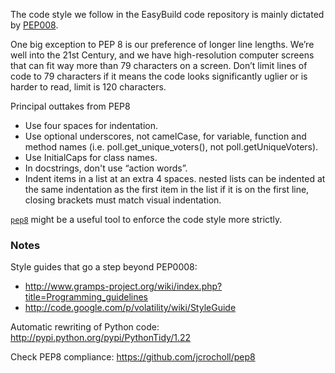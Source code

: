 The code style we follow in the EasyBuild code repository is mainly dictated by [PEP008](http://www.python.org/dev/peps/pep-0008/).

One big exception to PEP 8 is our preference of longer line lengths. We’re well into the 21st Century, and we have high-resolution computer screens that can fit way more than 79 characters on a screen. Don’t limit lines of code to 79 characters if it means the code looks significantly uglier or is harder to read, limit is 120 characters.

Principal outtakes from PEP8
 * Use four spaces for indentation.
* Use optional underscores, not camelCase, for variable, function and method names (i.e. poll.get_unique_voters(), not poll.getUniqueVoters).
* Use InitialCaps for class names.
* In docstrings, don't use “action words”.
* Indent items in a list at an extra 4 spaces. nested lists can be indented at the same indentation as the first item in the list if it is on the first line, closing brackets must match visual indentation.

[`pep8`](https://github.com/jcrocholl/pep8) might be a useful tool to enforce the code style more strictly.


### Notes

Style guides that go a step beyond PEP0008:
 * http://www.gramps-project.org/wiki/index.php?title=Programming_guidelines
 * http://code.google.com/p/volatility/wiki/StyleGuide

Automatic rewriting of Python code: http://pypi.python.org/pypi/PythonTidy/1.22

Check PEP8 compliance: https://github.com/jcrocholl/pep8
